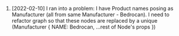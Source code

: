 1. [2022-02-10] I ran into a problem: I have Product names posing as Manufacturer (all from same Manufacturer - Bedrocan). I need to refactor graph so that these nodes are replaced by a unique (Manufacturer { NAME: Bedrocan, ...rest of Node's props })
